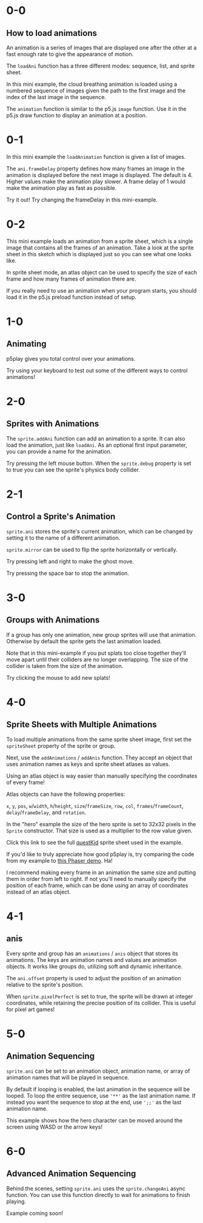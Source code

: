 # 0-0

## How to load animations

An animation is a series of images that are displayed one after the other at a fast enough rate to give the appearance of motion.

The `loadAni` function has a three different modes: sequence, list, and sprite sheet.

In this mini example, the cloud breathing animation is loaded using a numbered sequence of images given the path to the first image and the index of the last image in the sequence.

The `animation` function is similar to the p5.js `image` function. Use it in the p5.js draw function to display an animation at a position.

# 0-1

In this mini example the `loadAnimation` function is given a list of images.

The `ani.frameDelay` property defines how many frames an image in the animation is displayed before the next image is displayed. The default is 4. Higher values make the animation play slower. A frame delay of 1 would make the animation play as fast as possible.

Try it out! Try changing the frameDelay in this mini-example.

# 0-2

This mini example loads an animation from a sprite sheet, which is a single image that contains all the frames of an animation. Take a look at the sprite sheet in this sketch which is displayed just so you can see what one looks like.

In sprite sheet mode, an atlas object can be used to specify the size of each frame and how many frames of animation there are.

If you really need to use an animation when your program starts, you should load it in the p5.js preload function instead of setup.

# 1-0

## Animating

p5play gives you total control over your animations.

Try using your keyboard to test out some of the different ways to control animations!

# 2-0

## Sprites with Animations

The `sprite.addAni` function can add an animation to a sprite. It can also load the animation, just like `loadAni`. As an optional first input parameter, you can provide a name for the animation.

Try pressing the left mouse button. When the
`sprite.debug` property is set to true you can
see the sprite's physics body collider.

# 2-1

## Control a Sprite's Animation

`sprite.ani` stores the sprite's current animation,
which can be changed by setting it to the name of a different
animation.

`sprite.mirror` can be used to flip the sprite
horizontally or vertically.

Try pressing left and right to make the ghost move.

Try pressing the space bar to stop the animation.

# 3-0

## Groups with Animations

If a group has only one animation, new group sprites will use that animation. Otherwise by default the sprite gets the last animation loaded.

Note that in this mini-example if you put splats too close together they'll move apart until their colliders are no longer overlapping. The size of the collider is taken from the size of the animation.

Try clicking the mouse to add new splats!

# 4-0

## Sprite Sheets with Multiple Animations

To load multiple animations from the same sprite sheet image, first set the `spriteSheet` property of the sprite or group.

Next, use the `addAnimations` / `addAnis` function. They accept an object that uses animation names as keys and sprite sheet atlases as values.

Using an atlas object is way easier than manually specifying the coordinates of every frame!

Atlas objects can have the following properties:

`x`, `y`, `pos`, `w`/`width`, `h`/`height`, `size`/`frameSize`, `row`, `col`, `frames`/`frameCount`, `delay`/`frameDelay`, and `rotation`.

In the "hero" example the size of the hero sprite is set to 32x32 pixels in the `Sprite` constructor. That size is used as a multiplier to the row value given.

Click this link to see the full [questKid](assets/questKid.png) sprite sheet used in the example.

If you'd like to truly appreciate how good p5play is, try comparing the code from my example to [this Phaser demo](https://phaser.io/examples/v3/view/animation/create-animation-from-sprite-sheet). Ha!

I recommend making every frame in an animation the same size and putting them in order from left to right. If not you'll need to manually specify the position of each frame, which can be done using an array of coordinates instead of an atlas object.

# 4-1

## anis

Every sprite and group has an `animations` / `anis` object that stores its animations. The keys are animation names and values are animation objects. It works like groups do, utilizing soft and dynamic inheritance.

The `ani.offset` property is used to adjust the position of an animation relative to the sprite's position.

When `sprite.pixelPerfect` is set to true, the sprite will be drawn at integer coordinates, while retaining the precise position of its collider. This is useful for pixel art games!

# 5-0

## Animation Sequencing

`sprite.ani` can be set to an animation object, animation name, or array of animation names that will be played in sequence.

By default if looping is enabled, the last animation in the sequence will be looped. To loop the entire sequence, use `'**'` as the last animation name. If instead you want the sequence to stop at the end, use `';;'` as the last animation name.

This example shows how the hero character can be moved around the screen using WASD or the arrow keys!

# 6-0

## Advanced Animation Sequencing

Behind the scenes, setting `sprite.ani` uses the `sprite.changeAni` async function. You can use this function directly to wait for animations to finish playing.

Example coming soon!
